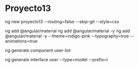 # Proyecto13

ng new proyecto13 --routing=false --skip-git --style=css

ng add @angular/material ng add @angular/material -y ng add @angular/material -y --theme=indigo-pink --typography=true --animations=true

ng generate component user-list

ng generate interface user --type=model --prefix=I